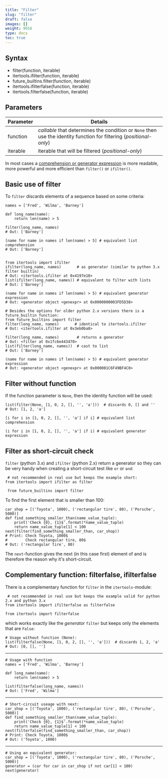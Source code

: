 ```yaml
---
title: "Filter"
slug: "filter"
draft: false
images: []
weight: 9916
type: docs
toc: true
---
```


## Syntax
 - filter(function, iterable)
 - itertools.ifilter(function, iterable)
 - future_builtins.filter(function, iterable)
 - itertools.ifilterfalse(function, iterable)
 - itertools.filterfalse(function, iterable)

## Parameters
| Parameter | Details |  
| --------- | ------- |  
| function | _callable_ that determines the condition or `None` then use the identity function for filtering (_positional-only_) |  
| iterable | iterable that will be filtered (_positional-only_) |  


In most cases a [comprehension or generator expression](https://www.wikiod.com/python/list-comprehensions) is more readable, more powerful and more efficient than `filter()` or `ifilter()`.

## Basic use of filter
To `filter` discards elements of a sequence based on some criteria:

    names = ['Fred', 'Wilma', 'Barney']

    def long_name(name):
        return len(name) > 5

<!-- if version <Python 2.x> [gte 2.0] -->
    filter(long_name, names)
    # Out: ['Barney']

    [name for name in names if len(name) > 5] # equivalent list comprehension
    # Out: ['Barney']


    from itertools import ifilter
    ifilter(long_name, names)       # as generator (similar to python 3.x filter builtin)
    # Out: <itertools.ifilter at 0x4197e10>
    list(ifilter(long_name, names)) # equivalent to filter with lists
    # Out: ['Barney']

    (name for name in names if len(name) > 5) # equivalent generator expression
    # Out: <generator object <genexpr> at 0x0000000003FD5D38>
<!-- end version if -->

<!-- if version <Python 2.x> [gte 2.6] -->
    # Besides the options for older python 2.x versions there is a future_builtin function:
    from future_builtins import filter
    filter(long_name, names)       # identical to itertools.ifilter
    # Out: <itertools.ifilter at 0x3eb0ba8>
<!-- end version if -->

<!-- if version <Python 3.x> [gte 3.0] -->
    filter(long_name, names)        # returns a generator
    # Out: <filter at 0x1fc6e443470>
    list(filter(long_name, names))  # cast to list
    # Out: ['Barney']

    (name for name in names if len(name) > 5) # equivalent generator expression
    # Out: <generator object <genexpr> at 0x000001C6F49BF4C0>
<!-- end version if -->

    

## Filter without function
If the function parameter is `None`, then the identity function will be used:

    list(filter(None, [1, 0, 2, [], '', 'a']))  # discards 0, [] and ''   
    # Out: [1, 2, 'a']

<!-- if version <Python 2.x> [gte 2.0.1] -->
    [i for i in [1, 0, 2, [], '', 'a'] if i] # equivalent list comprehension
<!-- end version if -->

<!-- if version <Python 3.x> [gte 3.0.0] -->
    (i for i in [1, 0, 2, [], '', 'a'] if i) # equivalent generator expression
<!-- end version if -->

## Filter as short-circuit check
`filter` (python 3.x) and `ifilter` (python 2.x) return a generator so they can be very handy when creating a short-circuit test like `or` or `and`:

<!-- if version <Python 2.x> [gte 2.0.1] -->
     # not recommended in real use but keeps the example short:
    from itertools import ifilter as filter
<!-- end version if -->
<!-- if version <Python 2.x> [gte 2.6.1] -->
     from future_builtins import filter
<!-- end version if -->

To find the first element that is smaller than 100:

    car_shop = [('Toyota', 1000), ('rectangular tire', 80), ('Porsche', 5000)]
    def find_something_smaller_than(name_value_tuple):
        print('Check {0}, {1}$'.format(*name_value_tuple)
        return name_value_tuple[1] < 100
    next(filter(find_something_smaller_than, car_shop))
    # Print: Check Toyota, 1000$
    #        Check rectangular tire, 80$
    # Out: ('rectangular tire', 80)

The `next`-function gives the next (in this case first) element of and is therefore the reason why it's short-circuit.

## Complementary function: filterfalse, ifilterfalse
There is a complementary function for `filter` in the `itertools`-module:

<!-- if version <Python 2.x> [gte 2.0.1] -->
     # not recommended in real use but keeps the example valid for python 2.x and python 3.x
    from itertools import ifilterfalse as filterfalse
<!-- end version if -->

<!-- if version <Python 3.x> [gte 3.0.0] -->
    from itertools import filterfalse
<!-- end version if -->

which works exactly like the _generator_ `filter` but keeps only the elements that are `False`:

    # Usage without function (None):
    list(filterfalse(None, [1, 0, 2, [], '', 'a']))  # discards 1, 2, 'a' 
    # Out: [0, [], '']
---
    # Usage with function
    names = ['Fred', 'Wilma', 'Barney']
    
    def long_name(name):
        return len(name) > 5
    
    list(filterfalse(long_name, names))
    # Out: ['Fred', 'Wilma']
---
    # Short-circuit useage with next:
    car_shop = [('Toyota', 1000), ('rectangular tire', 80), ('Porsche', 5000)]
    def find_something_smaller_than(name_value_tuple):
        print('Check {0}, {1}$'.format(*name_value_tuple)
        return name_value_tuple[1] < 100
    next(filterfalse(find_something_smaller_than, car_shop))
    # Print: Check Toyota, 1000$
    # Out: ('Toyota', 1000)
---
    # Using an equivalent generator:
    car_shop = [('Toyota', 1000), ('rectangular tire', 80), ('Porsche', 5000)]
    generator = (car for car in car_shop if not car[1] < 100)
    next(generator)


